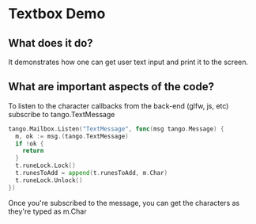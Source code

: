 # Textbox Demo

## What does it do?
It demonstrates how one can get user text input and print it to the screen.

## What are important aspects of the code?
To listen to the character callbacks from the back-end (glfw, js, etc) subscribe
to tango.TextMessage

```go
tango.Mailbox.Listen("TextMessage", func(msg tango.Message) {
  m, ok := msg.(tango.TextMessage)
  if !ok {
    return
  }
  t.runeLock.Lock()
  t.runesToAdd = append(t.runesToAdd, m.Char)
  t.runeLock.Unlock()
})
```

Once you're subscribed to the message, you can get the characters as they're
typed as m.Char
